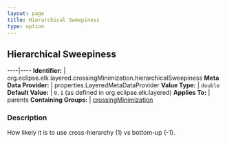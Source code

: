 ```yaml
---
layout: page
title: Hierarchical Sweepiness
type: option
---
```

## Hierarchical Sweepiness

----|----
**Identifier:** | org.eclipse.elk.layered.crossingMinimization.hierarchicalSweepiness
**Meta Data Provider:** | properties.LayeredMetaDataProvider
**Value Type:** | `double`
**Default Value:** | `0.1` (as defined in org.eclipse.elk.layered)
**Applies To:** | parents
**Containing Groups:** | [crossingMinimization](org-eclipse-elk-layered-crossingMinimization)


### Description
How likely it is to use cross-hierarchy (1) vs bottom-up (-1).

